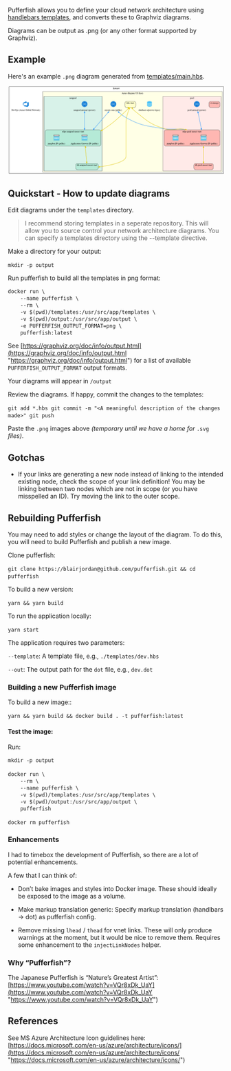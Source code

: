 Pufferfish allows you to define your cloud network architecture using [handlebars templates](https://handlebarsjs.com/), and converts these to Graphviz diagrams.

Diagrams can be output as .png (or any other format supported by Graphviz).

## Example

Here's an example `.png` diagram generated from [templates/main.hbs](templates/main.hbs).

![](screenshots/screenshot1.png?raw=true)

## Quickstart - How to update diagrams

Edit diagrams under the `templates` directory.

> I recommend storing templates in a seperate repository. This will allow you to source control your network architecture diagrams. You can specify a templates directory using the --template directive.

Make a directory for your output:

`mkdir -p output`

Run pufferfish to build all the templates in png format:
```
docker run \
	--name pufferfish \
	--rm \
	-v $(pwd)/templates:/usr/src/app/templates \
	-v $(pwd)/output:/usr/src/app/output \
	-e PUFFERFISH_OUTPUT_FORMAT=png \
	pufferfish:latest
```

See [https://graphviz.org/doc/info/output.html](https://graphviz.org/doc/info/output.html "https://graphviz.org/doc/info/output.html") for a list of available `PUFFERFISH_OUTPUT_FORMAT` output formats.

Your diagrams will appear in `/output`

Review the diagrams. If happy, commit the changes to the templates:

`git add *.hbs git commit -m "<A meaningful description of the changes made>" git push`

Paste the `.png` images above _(temporary until we have a home for_ `.svg` _files)_.

## Gotchas

-   If your links are generating a new node instead of linking to the intended existing node, check the scope of your link definition! You may be linking between two nodes which are not in scope (or you have misspelled an ID). Try moving the link to the outer scope.
    

## Rebuilding Pufferfish

You may need to add styles or change the layout of the diagram. To do this, you will need to build Pufferfish and publish a new image.

Clone pufferfish:

`git clone https://blairjordan@github.com/pufferfish.git && cd pufferfish`

To build a new version:

`yarn && yarn build`

To run the application locally:

`yarn start`

The application requires two parameters:

`--template`: A template file, e.g., `./templates/dev.hbs`

`--out`: The output path for the `dot` file, e.g., `dev.dot`

### Building a new Pufferfish image

To build a new image::

`yarn && yarn build && docker build . -t pufferfish:latest`

#### Test the image:

Run:
```
mkdir -p output

docker run \
	--rm \
	--name pufferfish \
	-v $(pwd)/templates:/usr/src/app/templates \
	-v $(pwd)/output:/usr/src/app/output \
	pufferfish

docker rm pufferfish
```

### Enhancements

I had to timebox the development of Pufferfish, so there are a lot of potential enhancements.

A few that I can think of:

-   Don’t bake images and styles into Docker image. These should ideally be exposed to the image as a volume.

-   Make markup translation generic: Specify markup translation (handlbars → dot) as pufferfish config.

-   Remove missing `lhead` / `thead` for vnet links. These will only produce warnings at the moment, but it would be nice to remove them. Requires some enhancement to the `injectLinkNodes` helper.

### **Why “Pufferfish”?**

The Japanese Pufferfish is “Nature’s Greatest Artist”: [https://www.youtube.com/watch?v=VQr8xDk_UaY](https://www.youtube.com/watch?v=VQr8xDk_UaY "https://www.youtube.com/watch?v=VQr8xDk_UaY")

## References

See MS Azure Architecture Icon guidelines here: [https://docs.microsoft.com/en-us/azure/architecture/icons/](https://docs.microsoft.com/en-us/azure/architecture/icons/ "https://docs.microsoft.com/en-us/azure/architecture/icons/")